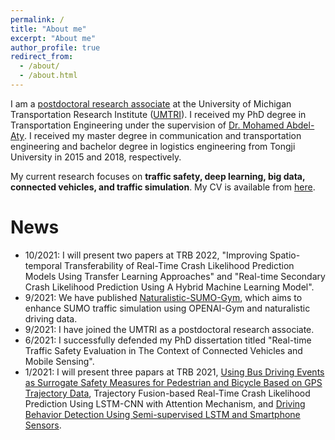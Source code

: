 ```yaml
---
permalink: /
title: "About me"
excerpt: "About me"
author_profile: true
redirect_from: 
  - /about/
  - /about.html
---
```


I am a [postdoctoral research associate](https://umtri.umich.edu/people/pei-li/) at the University of Michigan Transportation Research Institute ([UMTRI](https://umtri.umich.edu)). I received my PhD degree in Transportation Engineering under the supervision of [Dr. Mohamed Abdel-Aty](https://www.cece.ucf.edu/aty/). I received my master degree in communication and transportation engineering and bachelor degree in logistics engineering from Tongji University in 2015 and 2018, respectively. 

My current research focuses on **traffic safety, deep learning, big data, connected vehicles, and traffic simulation**. My CV is available from [here](https://peili-sandman.github.io/files/cv_pei.pdf).

News
===

- 10/2021: I will present two papers at TRB 2022, "Improving Spatio-temporal Transferability of Real-Time Crash Likelihood Prediction Models Using Transfer Learning Approaches" and "Real-time Secondary Crash Likelihood Prediction Using A Hybrid Machine Learning Model".
- 9/2021: We have published [Naturalistic-SUMO-Gym](https://github.com/arpan-kusari/Naturalistic-SUMO-Gym), which aims to enhance SUMO traffic simulation using OPENAI-Gym and naturalistic driving data.
- 9/2021: I have joined the UMTRI as a postdoctoral research associate.
- 6/2021: I successfully defended my PhD dissertation titled "Real-time Traffic Safety Evaluation in The Context of Connected Vehicles and Mobile Sensing".
- 1/2021: I will present three papars at TRB 2021, [Using Bus Driving Events as Surrogate Safety Measures for Pedestrian and Bicycle Based on GPS Trajectory Data](https://www.sciencedirect.com/science/article/pii/S0001457520317449?casa_token=sf9lVPh94rQAAAAA:ZWclM4StjR1mTTh4UhxObZZNWYCUrLTidXKq9MOl-sClYjDtEAmoDOSbm0IZmZ36269bbkJqfA), Trajectory Fusion-based Real-Time Crash Likelihood Prediction Using LSTM-CNN with Attention Mechanism, and [Driving Behavior Detection Using Semi-supervised LSTM and Smartphone Sensors](https://journals.sagepub.com/doi/10.1177/03611981211007483).
